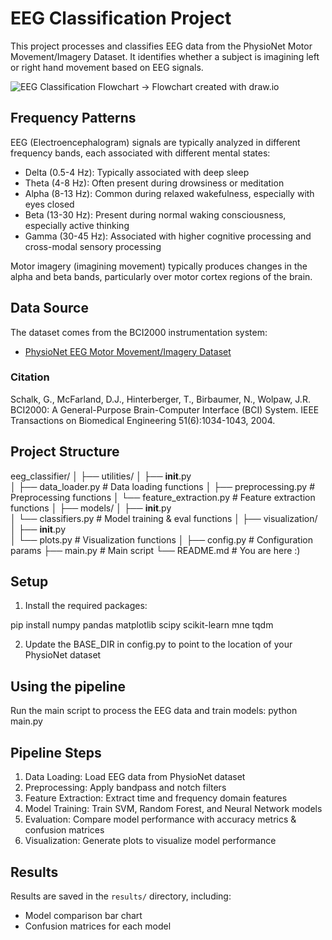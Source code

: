  # EEG Classification Project

This project processes and classifies EEG data from the PhysioNet Motor Movement/Imagery Dataset. It identifies whether a subject is imagining left or right hand movement based on EEG signals.

![EEG Classification Flowchart](Project_Flowchart.png)
-> Flowchart created with draw.io

## Frequency Patterns

EEG (Electroencephalogram) signals are typically analyzed in different frequency bands, each associated with different mental states:

- Delta (0.5-4 Hz): Typically associated with deep sleep
- Theta (4-8 Hz): Often present during drowsiness or meditation
- Alpha (8-13 Hz): Common during relaxed wakefulness, especially with eyes closed
- Beta (13-30 Hz): Present during normal waking consciousness, especially active thinking
- Gamma (30-45 Hz): Associated with higher cognitive processing and cross-modal sensory processing

Motor imagery (imagining movement) typically produces changes in the alpha and beta bands, particularly over motor cortex regions of the brain.

## Data Source

The dataset comes from the BCI2000 instrumentation system:
- [PhysioNet EEG Motor Movement/Imagery Dataset](https://physionet.org/content/eegmmidb/1.0.0/)

### Citation

Schalk, G., McFarland, D.J., Hinterberger, T., Birbaumer, N., Wolpaw, J.R. BCI2000: A General-Purpose Brain-Computer Interface (BCI) System. IEEE Transactions on Biomedical Engineering 51(6):1034-1043, 2004.

## Project Structure

eeg_classifier/
│
├── utilities/
│   ├── __init__.py          
│   ├── data_loader.py         # Data loading functions
│   ├── preprocessing.py       # Preprocessing functions
│   └── feature_extraction.py  # Feature extraction functions
│
├── models/
│   ├── __init__.py            
│   └── classifiers.py         # Model training & eval functions
│
├── visualization/
│   ├── __init__.py            
│   └── plots.py               # Visualization functions
│
├── config.py                  # Configuration params
├── main.py                    # Main script
└── README.md                  # You are here :)
 

## Setup

1. Install the required packages:

pip install numpy pandas matplotlib scipy scikit-learn mne tqdm


2. Update the BASE_DIR in config.py to point to the location of your PhysioNet dataset

## Using the pipeline

Run the main script to process the EEG data and train models:
    python main.py

## Pipeline Steps

1. Data Loading: Load EEG data from PhysioNet dataset
2. Preprocessing: Apply bandpass and notch filters
3. Feature Extraction: Extract time and frequency domain features
4. Model Training: Train SVM, Random Forest, and Neural Network models
5. Evaluation: Compare model performance with accuracy metrics & confusion matrices
6. Visualization: Generate plots to visualize model performance

## Results

Results are saved in the `results/` directory, including:
- Model comparison bar chart
- Confusion matrices for each model
